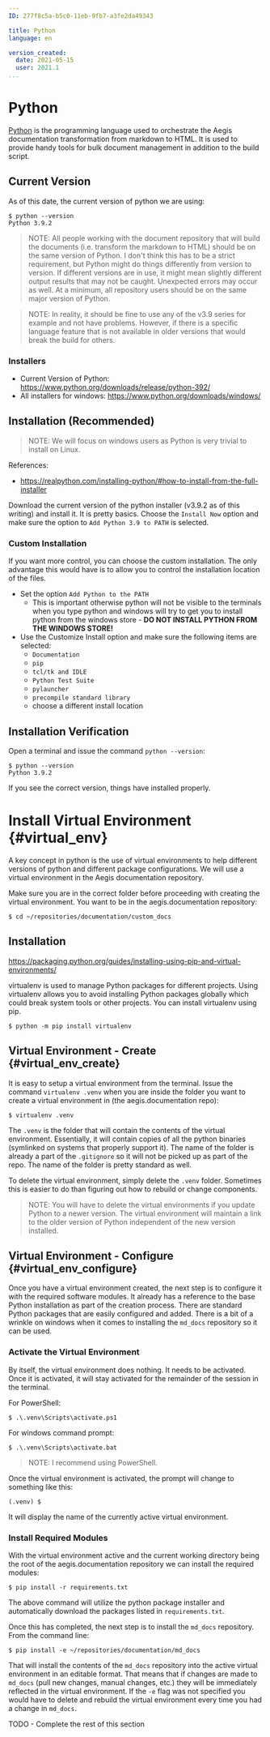 ```yaml
---
ID: 277f8c5a-b5c0-11eb-9fb7-a3fe2da49343

title: Python
language: en

version_created:
  date: 2021-05-15
  user: 2021.1
...
```


# Python

[Python](https://www.python.org) is the programming language used to orchestrate the Aegis documentation transformation from markdown to HTML. It is used to provide handy tools for bulk document management in addition to the build script.

## Current Version

As of this date, the current version of python we are using:

```
$ python --version
Python 3.9.2
```

>NOTE: All people working with the document repository that will build the documents (i.e. transform the markdown to HTML) should be on the same version of Python. I don't think this has to be a strict requirement, but Python might do things differently from version to version. If different versions are in use, it might mean slightly different output results that may not be caught. Unexpected errors may occur as well. At a minimum, all repository users should be on the same major version of Python.

>NOTE: In reality, it should be fine to use any of the v3.9 series for example and not have problems. However, if there is a specific language feature that is not available in older versions that would break the build for others.

### Installers

- Current Version of Python: <https://www.python.org/downloads/release/python-392/>
- All installers for windows: <https://www.python.org/downloads/windows/>

## Installation (Recommended)

>NOTE: We will focus on windows users as Python is very trivial to install on Linux.

References:

- <https://realpython.com/installing-python/#how-to-install-from-the-full-installer>

Download the current version of the python installer (v3.9.2 as of this writing) and install it. It is pretty basics. Choose the `Install Now` option and make sure the option to `Add Python 3.9 to PATH` is selected.


### Custom Installation

If you want more control, you can choose the custom installation. The only advantage this would have is to allow you to control the installation location of the files.

- Set the option `Add Python to the PATH`
    - This is important otherwise python will not be visible to the terminals when you type python and windows will try to get you to install python from the windows store - **DO NOT INSTALL PYTHON FROM THE WINDOWS STORE!**
- Use the Customize Install option and make sure the following items are selected:
    - `Documentation`
    - `pip`
    - `tcl/tk and IDLE`
    - `Python Test Suite`
    - `pylauncher`
    - `precompile standard library`
    - choose a different install location

## Installation Verification

Open a terminal and issue the command `python --version`:

```
$ python --version
Python 3.9.2
```

If you see the correct version, things have installed properly.

# Install Virtual Environment {#virtual_env}

A key concept in python is the use of virtual environments to help different versions of python and different package configurations. We will use a virtual environment in the Aegis documentation repository.

Make sure you are in the correct folder before proceeding with creating the virtual environment. You want to be in the aegis.documentation repository:

```
$ cd ~/repositories/documentation/custom_docs
```

## Installation

<https://packaging.python.org/guides/installing-using-pip-and-virtual-environments/>

virtualenv is used to manage Python packages for different projects. Using virtualenv allows you to avoid installing Python packages globally which could break system tools or other projects. You can install virtualenv using pip.

```
$ python -m pip install virtualenv
```

## Virtual Environment - Create {#virtual_env_create}

It is easy to setup a virtual environment from the terminal. Issue the command `virtualenv .venv` when you are inside the folder you want to create a virtual environment in (the aegis.documentation repo):

```
$ virtualenv .venv
```

The `.venv` is the folder that will contain the contents of the virtual environment. Essentially, it will contain copies of all the python binaries (symlinked on systems that properly support it). The name of the folder is already a part of the `.gitignore` so it will not be picked up as part of the repo. The name of the folder is pretty standard as well.

To delete the virtual environment, simply delete the `.venv` folder. Sometimes this is easier to do than figuring out how to rebuild or change components.

>NOTE: You will have to delete the virtual environments if you update Python to a newer version. The virtual environment will maintain a link to the older version of Python independent of the new version installed.

## Virtual Environment - Configure {#virtual_env_configure}

Once you have a virtual environment created, the next step is to configure it with the required software modules. It already has a reference to the base Python installation as part of the creation process. There are standard Python packages that are easily configured and added. There is a bit of a wrinkle on windows when it comes to installing the `md_docs` repository so it can be used.

### Activate the Virtual Environment

By itself, the virtual environment does nothing. It needs to be activated. Once it is activated, it will stay activated for the remainder of the session in the terminal.

For PowerShell:

```
$ .\.venv\Scripts\activate.ps1
```

For windows command prompt:

```
$ .\.venv\Scripts\activate.bat
```

>NOTE: I recommend using PowerShell.

Once the virtual environment is activated, the prompt will change to something like this:

```
(.venv) $
```

It will display the name of the currently active virtual environment.

### Install Required Modules

With the virtual environment active and the current working directory being the root of the aegis.documentation repository we can install the required modules:

```
$ pip install -r requirements.txt
```

The above command will utilize the python package installer and automatically download the packages listed in  `requirements.txt`.

Once this has completed, the next step is to install the `md_docs` repository. From the command line:

```
$ pip install -e ~/repositories/documentation/md_docs 
```

That will install the contents of the `md_docs` repository into the active virtual environment in an editable format. That means that if changes are made to `md_docs` (pull new changes, manual changes, etc.) they will be immediately reflected in the virtual environment. If the `-e` flag was not specified you would have to delete and rebuild the virtual environment every time you had a change in `md_docs`.

TODO - Complete the rest of this section